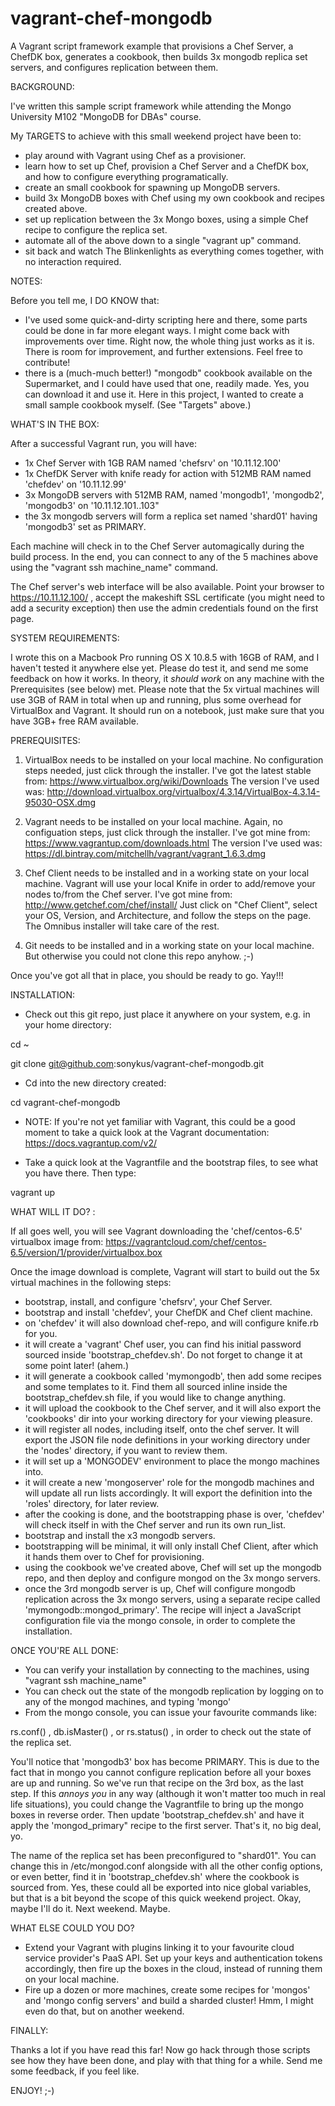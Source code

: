 vagrant-chef-mongodb
====================

A Vagrant script framework example that provisions a Chef Server, a ChefDK box, generates a cookbook, then builds 3x mongodb replica set servers, and configures replication between them.  

BACKGROUND: 

I've written this sample script framework while attending the Mongo University M102 "MongoDB for DBAs" course. 

My TARGETS to achieve with this small weekend project have been to: 
- play around with Vagrant using Chef as a provisioner. 
- learn how to set up Chef, provision a Chef Server and a ChefDK box, and how to configure everything programatically. 
- create an small cookbook for spawning up MongoDB servers. 
- build 3x MongoDB boxes with Chef using my own cookbook and recipes created above. 
- set up replication between the 3x Mongo boxes, using a simple Chef recipe to configure the replica set. 
- automate all of the above down to a single "vagrant up" command. 
- sit back and watch The Blinkenlights as everything comes together, with no interaction required. 
 
NOTES: 

Before you tell me, I DO KNOW that: 
- I've used some quick-and-dirty scripting here and there, some parts could be done in far more elegant ways. I might come back with improvements over time. Right now, the whole thing just works as it is. There is room for improvement, and further extensions. Feel free to contribute! 
- there is a (much-much better!) "mongodb" cookbook available on the Supermarket, and I could have used that one, readily made. Yes, you can download it and use it. Here in this project, I wanted to create a small sample cookbook myself. (See "Targets" above.) 

WHAT'S IN THE BOX: 

After a successful Vagrant run, you will have: 
- 1x Chef Server with 1GB RAM named 'chefsrv' on '10.11.12.100'
- 1x ChefDK Server with knife ready for action with 512MB RAM named 'chefdev' on '10.11.12.99' 
- 3x MongoDB servers with 512MB RAM, named 'mongodb1', 'mongodb2', 'mongodb3' on '10.11.12.101..103"
- the 3x mongodb servers will form a replica set named 'shard01' having 'mongodb3' set as PRIMARY. 

Each machine will check in to the Chef Server automagically during the build process. 
In the end, you can connect to any of the 5 machines above using the "vagrant ssh machine_name" command. 

The Chef server's web interface will be also available. Point your browser to https://10.11.12.100/ , accept the makeshift SSL certificate (you might need to add a security exception) then use the admin credentials found on the first page. 

SYSTEM REQUIREMENTS: 

I wrote this on a Macbook Pro running OS X 10.8.5 with 16GB of RAM, and I haven't tested it anywhere else yet. 
Please do test it, and send me some feedback on how it works. In theory, it *should work* on any machine with the Prerequisites (see below) met. 
Please note that the 5x virtual machines will use 3GB of RAM in total when up and running, plus some overhead for VirtualBox and Vagrant. It should run on a notebook, just make sure that you have 3GB+ free RAM available. 

PREREQUISITES: 

1. VirtualBox needs to be installed on your local machine. No configuration steps needed, just click through the installer. 
I've got the latest stable from: https://www.virtualbox.org/wiki/Downloads
The version I've used was: http://download.virtualbox.org/virtualbox/4.3.14/VirtualBox-4.3.14-95030-OSX.dmg

2. Vagrant needs to be installed on your local machine. Again, no configuation steps, just click through the installer. 
I've got mine from: https://www.vagrantup.com/downloads.html
The version I've used was: https://dl.bintray.com/mitchellh/vagrant/vagrant_1.6.3.dmg

3. Chef Client needs to be installed and in a working state on your local machine. Vagrant will use your local Knife in order to add/remove your nodes to/from the Chef server. 
I've got mine from: http://www.getchef.com/chef/install/
Just click on "Chef Client", select your OS, Version, and Architecture, and follow the steps on the page. The Omnibus installer will take care of the rest. 

4. Git needs to be installed and in a working state on your local machine. But otherwise you could not clone this repo anyhow. ;-) 

Once you've got all that in place, you should be ready to go. Yay!!!  

INSTALLATION: 

- Check out this git repo, just place it anywhere on your system, e.g. in your home directory: 

cd ~

git clone git@github.com:sonykus/vagrant-chef-mongodb.git

- Cd into the new directory created: 

cd vagrant-chef-mongodb
- NOTE: If you're not yet familiar with Vagrant, this could be a good moment to take a quick look at the Vagrant documentation: 
https://docs.vagrantup.com/v2/

- Take a quick look at the Vagrantfile and the bootstrap files, to see what you have there. Then type: 

vagrant up

WHAT WILL IT DO? : 

If all goes well, you will see Vagrant downloading the 'chef/centos-6.5' virtualbox image from: https://vagrantcloud.com/chef/centos-6.5/version/1/provider/virtualbox.box

Once the image download is complete, Vagrant will start to build out the 5x virtual machines in the following steps:

- bootstrap, install, and configure 'chefsrv', your Chef Server. 
- bootstrap and install 'chefdev', your ChefDK and Chef client machine.  
- on 'chefdev' it will also download chef-repo, and will configure knife.rb for you. 
- it will create a 'vagrant' Chef user, you can find his initial password sourced inside 'bootstrap_chefdev.sh'. Do not forget to change it at some point later! (ahem.)
- it will generate a cookbook called 'mymongodb', then add some recipes and some templates to it. Find them all sourced inline inside the bootstrap_chefdev.sh file, if you would like to change anything. 
- it will upload the cookbook to the Chef server, and it will also export the 'cookbooks' dir into your working directory for your viewing pleasure. 
- it will register all nodes, including itself, onto the chef server. It will export the JSON file node definitions in your working directory under the 'nodes' directory, if you want to review them. 
- it will set up a 'MONGODEV' environment to place the mongo machines into. 
- it will create a new 'mongoserver' role for the mongodb machines and will update all run lists accordingly. It will export the definition into the 'roles' directory, for later review. 
- after the cooking is done, and the bootstrapping phase is over, 'chefdev' will check itself in with the Chef server and run its own run_list. 
- bootstrap and install the x3 mongodb servers. 
- bootstrapping will be minimal, it will only install Chef Client, after which it hands them over to Chef for provisioning. 
- using the cookbook we've created above, Chef will set up the mongodb repo, and then deploy and configure mongod on the 3x mongo servers. 
- once the 3rd mongodb server is up, Chef will configure mongodb replication across the 3x mongo servers, using a separate recipe called 'mymongodb::mongod_primary'. The recipe will inject a JavaScript configuration file via the mongo console, in order to complete the installation. 

ONCE YOU'RE ALL DONE: 

- You can verify your installation by connecting to the machines, using "vagrant ssh machine_name" 
- You can check out the state of the mongodb replication by logging on to any of the mongod machines, and typing 'mongo'
- From the mongo console, you can issue your favourite commands like: 

rs.conf() , db.isMaster() , or rs.status() , in order to check out the state of the replica set. 

You'll notice that 'mongodb3' box has become PRIMARY. This is due to the fact that in mongo you cannot configure replication before all your boxes are up and running. So we've run that recipe on the 3rd box, as the last step. If this *annoys you* in any way (although it won't matter too much in real life situations), you could change the Vagrantfile to bring up the mongo boxes in reverse order. Then update 'bootstrap_chefdev.sh' and have it apply the 'mongod_primary" recipe to the first server. That's it, no big deal, yo. 

The name of the replica set has been preconfigured to "shard01". You can change this in /etc/mongod.conf alongside with all the other config options, or even better, find it in 'bootstrap_chefdev.sh' where the cookbook is sourced from. Yes, these could all be exported into nice global variables, but that is a bit beyond the scope of this quick weekend project. Okay, maybe I'll do it. Next weekend. Maybe. 

WHAT ELSE COULD YOU DO? 

- Extend your Vagrant with plugins linking it to your favourite cloud service provider's PaaS API. Set up your keys and authentication tokens accordingly, then fire up the boxes in the cloud, instead of running them on your local machine. 
- Fire up a dozen or more machines, create some recipes for 'mongos' and 'mongo config servers' and build a sharded cluster! Hmm, I might even do that, but on another weekend. 

FINALLY: 

Thanks a lot if you have read this far! Now go hack through those scripts see how they have been done, and play with that thing for a while. Send me some feedback, if you feel like. 

ENJOY! ;-) 

